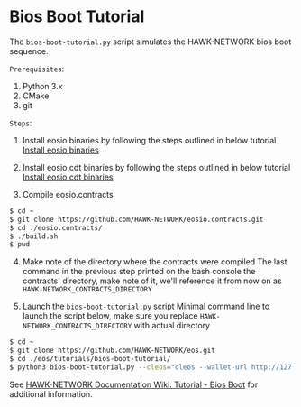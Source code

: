 # Bios Boot Tutorial

The `bios-boot-tutorial.py` script simulates the HAWK-NETWORK bios boot sequence.

``Prerequisites``:

1. Python 3.x
2. CMake
3. git

``Steps``:

1. Install eosio binaries by following the steps outlined in below tutorial
[Install eosio binaries](https://github.com/HAWK-NETWORK/eos#mac-os-x-brew-install)

2. Install eosio.cdt binaries by following the steps outlined in below tutorial
[Install eosio.cdt binaries](https://github.com/HAWK-NETWORK/eosio.cdt#binary-releases)

3. Compile eosio.contracts

```bash
$ cd ~
$ git clone https://github.com/HAWK-NETWORK/eosio.contracts.git
$ cd ./eosio.contracts/
$ ./build.sh
$ pwd

```

4. Make note of the directory where the contracts were compiled
The last command in the previous step printed on the bash console the contracts' directory, make note of it, we'll reference it from now on as `HAWK-NETWORK_CONTRACTS_DIRECTORY`

5. Launch the `bios-boot-tutorial.py` script
Minimal command line to launch the script below, make sure you replace `HAWK-NETWORK_CONTRACTS_DIRECTORY` with actual directory

```bash
$ cd ~
$ git clone https://github.com/HAWK-NETWORK/eos.git
$ cd ./eos/tutorials/bios-boot-tutorial/
$ python3 bios-boot-tutorial.py --cleos="cleos --wallet-url http://127.0.0.1:6666 " --nodeos=nodeos --keosd=keosd --contracts-dir="/HAWK-NETWORK_CONTRACTS_DIRECTORY/" -a

```

See [HAWK-NETWORK Documentation Wiki: Tutorial - Bios Boot](https://github.com/HAWK-NETWORK/eos/wiki/Tutorial-Bios-Boot-Sequence) for additional information.